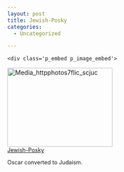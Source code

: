 ```yaml
---
layout: post
title: Jewish-Posky
categories:
  - Uncategorized

---
```



    <div class='p_embed p_image_embed'>
<img alt="Media_httpphotos7flic_scjuc" height="180" src="http://levjoydotcom3.files.wordpress.com/2005/05/media_httpphotos7flic_scjuc.jpg?w=240" width="240" />
</div>

<br />
<span style="font-size:.9em;margin-top:0;"><a href="http://www.flickr.com/photos/94755749@N00/12178244/">Jewish-Posky</a> 
<p />

<p>Oscar converted to Judaism.</p></span>
  
